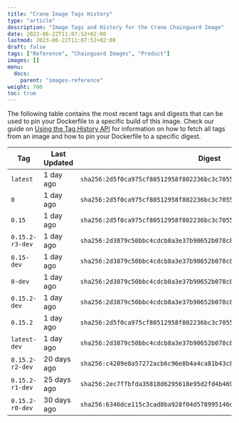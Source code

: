 ```yaml
---
title: "Crane Image Tags History"
type: "article"
description: "Image Tags and History for the Crane Chainguard Image"
date: 2023-06-22T11:07:52+02:00
lastmod: 2023-06-22T11:07:52+02:00
draft: false
tags: ["Reference", "Chainguard Images", "Product"]
images: []
menu:
  docs:
    parent: "images-reference"
weight: 700
toc: true
---
```


The following table contains the most recent tags and digests that can be used to pin your Dockerfile to a specific build of this image. Check our guide on [Using the Tag History API](/chainguard/chainguard-images/using-the-tag-history-api/) for information on how to fetch all tags from an image and how to pin your Dockerfile to a specific digest.

| Tag             | Last Updated | Digest                                                                    |
|-----------------|--------------|---------------------------------------------------------------------------|
| `latest`        | 1 day ago    | `sha256:2d5f0ca975cf80512958f802236bc3c7055832da14585aeda2a96464f2ec09bd` |
| `0`             | 1 day ago    | `sha256:2d5f0ca975cf80512958f802236bc3c7055832da14585aeda2a96464f2ec09bd` |
| `0.15`          | 1 day ago    | `sha256:2d5f0ca975cf80512958f802236bc3c7055832da14585aeda2a96464f2ec09bd` |
| `0.15.2-r3-dev` | 1 day ago    | `sha256:2d3879c50bbc4cdcb8a3e37b90652b078c89fdf3959644a616dad9ab0053a8fa` |
| `0.15-dev`      | 1 day ago    | `sha256:2d3879c50bbc4cdcb8a3e37b90652b078c89fdf3959644a616dad9ab0053a8fa` |
| `0-dev`         | 1 day ago    | `sha256:2d3879c50bbc4cdcb8a3e37b90652b078c89fdf3959644a616dad9ab0053a8fa` |
| `0.15.2-dev`    | 1 day ago    | `sha256:2d3879c50bbc4cdcb8a3e37b90652b078c89fdf3959644a616dad9ab0053a8fa` |
| `0.15.2`        | 1 day ago    | `sha256:2d5f0ca975cf80512958f802236bc3c7055832da14585aeda2a96464f2ec09bd` |
| `latest-dev`    | 1 day ago    | `sha256:2d3879c50bbc4cdcb8a3e37b90652b078c89fdf3959644a616dad9ab0053a8fa` |
| `0.15.2-r2-dev` | 20 days ago  | `sha256:c4209e8a57272acb6c96e8b4a4ca81b43c861d1299608da0606fbf7875fe245e` |
| `0.15.2-r1-dev` | 25 days ago  | `sha256:2ec7ffbfda35818d6295618e95d2fd4b46964e91c0ced3e23d43165cbdc949e4` |
| `0.15.2-r0-dev` | 30 days ago  | `sha256:6346dce115c3cad8ba928f04d578995146d915e278259f26145b162c8ad50c52` |
